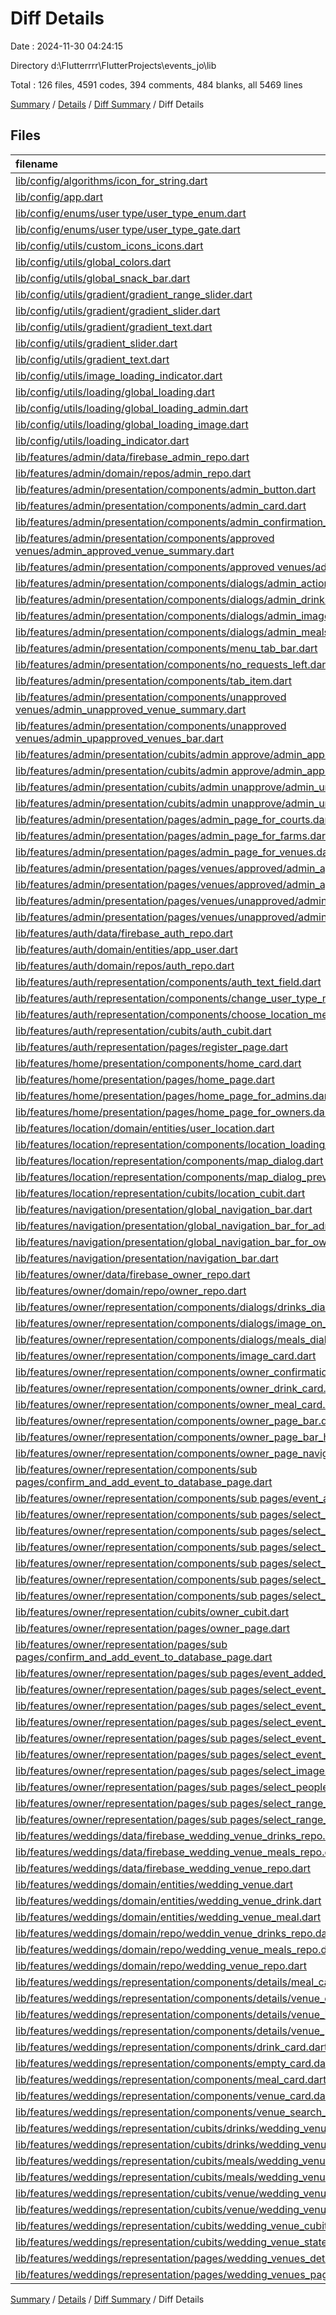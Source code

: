 # Diff Details

Date : 2024-11-30 04:24:15

Directory d:\\Flutterrrr\\FlutterProjects\\events_jo\\lib

Total : 126 files,  4591 codes, 394 comments, 484 blanks, all 5469 lines

[Summary](results.md) / [Details](details.md) / [Diff Summary](diff.md) / Diff Details

## Files
| filename | language | code | comment | blank | total |
| :--- | :--- | ---: | ---: | ---: | ---: |
| [lib/config/algorithms/icon_for_string.dart](/lib/config/algorithms/icon_for_string.dart) | Dart | 30 | 1 | 1 | 32 |
| [lib/config/app.dart](/lib/config/app.dart) | Dart | 26 | 5 | 0 | 31 |
| [lib/config/enums/user type/user_type_enum.dart](/lib/config/enums/user%20type/user_type_enum.dart) | Dart | 27 | 0 | 3 | 30 |
| [lib/config/enums/user type/user_type_gate.dart](/lib/config/enums/user%20type/user_type_gate.dart) | Dart | 32 | 1 | 7 | 40 |
| [lib/config/utils/custom_icons_icons.dart](/lib/config/utils/custom_icons_icons.dart) | Dart | 6 | 0 | 0 | 6 |
| [lib/config/utils/global_colors.dart](/lib/config/utils/global_colors.dart) | Dart | 10 | 5 | 2 | 17 |
| [lib/config/utils/global_snack_bar.dart](/lib/config/utils/global_snack_bar.dart) | Dart | 2 | 0 | 0 | 2 |
| [lib/config/utils/gradient/gradient_range_slider.dart](/lib/config/utils/gradient/gradient_range_slider.dart) | Dart | 139 | 0 | 12 | 151 |
| [lib/config/utils/gradient/gradient_slider.dart](/lib/config/utils/gradient/gradient_slider.dart) | Dart | 118 | 3 | 10 | 131 |
| [lib/config/utils/gradient/gradient_text.dart](/lib/config/utils/gradient/gradient_text.dart) | Dart | 25 | 0 | 4 | 29 |
| [lib/config/utils/gradient_slider.dart](/lib/config/utils/gradient_slider.dart) | Dart | -118 | -3 | -10 | -131 |
| [lib/config/utils/gradient_text.dart](/lib/config/utils/gradient_text.dart) | Dart | -25 | 0 | -4 | -29 |
| [lib/config/utils/image_loading_indicator.dart](/lib/config/utils/image_loading_indicator.dart) | Dart | -15 | 0 | -3 | -18 |
| [lib/config/utils/loading/global_loading.dart](/lib/config/utils/loading/global_loading.dart) | Dart | 39 | 0 | 3 | 42 |
| [lib/config/utils/loading/global_loading_admin.dart](/lib/config/utils/loading/global_loading_admin.dart) | Dart | 36 | 0 | 3 | 39 |
| [lib/config/utils/loading/global_loading_image.dart](/lib/config/utils/loading/global_loading_image.dart) | Dart | 15 | 0 | 3 | 18 |
| [lib/config/utils/loading_indicator.dart](/lib/config/utils/loading_indicator.dart) | Dart | -39 | 0 | -3 | -42 |
| [lib/features/admin/data/firebase_admin_repo.dart](/lib/features/admin/data/firebase_admin_repo.dart) | Dart | 90 | 14 | 17 | 121 |
| [lib/features/admin/domain/repos/admin_repo.dart](/lib/features/admin/domain/repos/admin_repo.dart) | Dart | 10 | 1 | 8 | 19 |
| [lib/features/admin/presentation/components/admin_button.dart](/lib/features/admin/presentation/components/admin_button.dart) | Dart | 11 | 46 | 3 | 60 |
| [lib/features/admin/presentation/components/admin_card.dart](/lib/features/admin/presentation/components/admin_card.dart) | Dart | 98 | 1 | 4 | 103 |
| [lib/features/admin/presentation/components/admin_confirmation_display_row.dart](/lib/features/admin/presentation/components/admin_confirmation_display_row.dart) | Dart | 125 | 1 | 5 | 131 |
| [lib/features/admin/presentation/components/approved venues/admin_approved_venue_summary.dart](/lib/features/admin/presentation/components/approved%20venues/admin_approved_venue_summary.dart) | Dart | 153 | 15 | 26 | 194 |
| [lib/features/admin/presentation/components/approved venues/admin_approved_venues_bar.dart](/lib/features/admin/presentation/components/approved%20venues/admin_approved_venues_bar.dart) | Dart | 65 | 1 | 4 | 70 |
| [lib/features/admin/presentation/components/dialogs/admin_actions_dialog.dart](/lib/features/admin/presentation/components/dialogs/admin_actions_dialog.dart) | Dart | 47 | 0 | 3 | 50 |
| [lib/features/admin/presentation/components/dialogs/admin_drinks_dialog_preview.dart](/lib/features/admin/presentation/components/dialogs/admin_drinks_dialog_preview.dart) | Dart | 84 | 0 | 4 | 88 |
| [lib/features/admin/presentation/components/dialogs/admin_images_dialog_preview.dart](/lib/features/admin/presentation/components/dialogs/admin_images_dialog_preview.dart) | Dart | 92 | 2 | 4 | 98 |
| [lib/features/admin/presentation/components/dialogs/admin_meals_dialog_preview.dart](/lib/features/admin/presentation/components/dialogs/admin_meals_dialog_preview.dart) | Dart | 85 | 0 | 4 | 89 |
| [lib/features/admin/presentation/components/menu_tab_bar.dart](/lib/features/admin/presentation/components/menu_tab_bar.dart) | Dart | 39 | 0 | 3 | 42 |
| [lib/features/admin/presentation/components/no_requests_left.dart](/lib/features/admin/presentation/components/no_requests_left.dart) | Dart | 37 | 0 | 3 | 40 |
| [lib/features/admin/presentation/components/tab_item.dart](/lib/features/admin/presentation/components/tab_item.dart) | Dart | 26 | 22 | 4 | 52 |
| [lib/features/admin/presentation/components/unapproved venues/admin_unapproved_venue_summary.dart](/lib/features/admin/presentation/components/unapproved%20venues/admin_unapproved_venue_summary.dart) | Dart | 156 | 15 | 26 | 197 |
| [lib/features/admin/presentation/components/unapproved venues/admin_upapproved_venues_bar.dart](/lib/features/admin/presentation/components/unapproved%20venues/admin_upapproved_venues_bar.dart) | Dart | 113 | 2 | 4 | 119 |
| [lib/features/admin/presentation/cubits/admin approve/admin_approve_cubit.dart](/lib/features/admin/presentation/cubits/admin%20approve/admin_approve_cubit.dart) | Dart | 104 | 18 | 17 | 139 |
| [lib/features/admin/presentation/cubits/admin approve/admin_approve_states.dart](/lib/features/admin/presentation/cubits/admin%20approve/admin_approve_states.dart) | Dart | 14 | 4 | 9 | 27 |
| [lib/features/admin/presentation/cubits/admin unapprove/admin_unapprove_cubit.dart](/lib/features/admin/presentation/cubits/admin%20unapprove/admin_unapprove_cubit.dart) | Dart | 114 | 23 | 20 | 157 |
| [lib/features/admin/presentation/cubits/admin unapprove/admin_unapprove_states.dart](/lib/features/admin/presentation/cubits/admin%20unapprove/admin_unapprove_states.dart) | Dart | 16 | 4 | 11 | 31 |
| [lib/features/admin/presentation/pages/admin_page_for_courts.dart](/lib/features/admin/presentation/pages/admin_page_for_courts.dart) | Dart | 21 | 0 | 4 | 25 |
| [lib/features/admin/presentation/pages/admin_page_for_farms.dart](/lib/features/admin/presentation/pages/admin_page_for_farms.dart) | Dart | 21 | 0 | 4 | 25 |
| [lib/features/admin/presentation/pages/admin_page_for_venues.dart](/lib/features/admin/presentation/pages/admin_page_for_venues.dart) | Dart | 94 | 5 | 10 | 109 |
| [lib/features/admin/presentation/pages/venues/approved/admin_approved_venue_details.dart](/lib/features/admin/presentation/pages/venues/approved/admin_approved_venue_details.dart) | Dart | 126 | 8 | 20 | 154 |
| [lib/features/admin/presentation/pages/venues/approved/admin_approved_venues.dart](/lib/features/admin/presentation/pages/venues/approved/admin_approved_venues.dart) | Dart | 93 | 7 | 9 | 109 |
| [lib/features/admin/presentation/pages/venues/unapproved/admin_unapproved_venue_details.dart](/lib/features/admin/presentation/pages/venues/unapproved/admin_unapproved_venue_details.dart) | Dart | 131 | 9 | 20 | 160 |
| [lib/features/admin/presentation/pages/venues/unapproved/admin_unapproved_venues.dart](/lib/features/admin/presentation/pages/venues/unapproved/admin_unapproved_venues.dart) | Dart | 101 | 8 | 13 | 122 |
| [lib/features/auth/data/firebase_auth_repo.dart](/lib/features/auth/data/firebase_auth_repo.dart) | Dart | 18 | 5 | 5 | 28 |
| [lib/features/auth/domain/entities/app_user.dart](/lib/features/auth/domain/entities/app_user.dart) | Dart | 1 | 0 | 1 | 2 |
| [lib/features/auth/domain/repos/auth_repo.dart](/lib/features/auth/domain/repos/auth_repo.dart) | Dart | 1 | 0 | 0 | 1 |
| [lib/features/auth/representation/components/auth_text_field.dart](/lib/features/auth/representation/components/auth_text_field.dart) | Dart | 23 | 5 | 0 | 28 |
| [lib/features/auth/representation/components/change_user_type_row.dart](/lib/features/auth/representation/components/change_user_type_row.dart) | Dart | 1 | 0 | 0 | 1 |
| [lib/features/auth/representation/components/choose_location_method.dart](/lib/features/auth/representation/components/choose_location_method.dart) | Dart | 116 | 1 | 4 | 121 |
| [lib/features/auth/representation/cubits/auth_cubit.dart](/lib/features/auth/representation/cubits/auth_cubit.dart) | Dart | 1 | 0 | 0 | 1 |
| [lib/features/auth/representation/pages/register_page.dart](/lib/features/auth/representation/pages/register_page.dart) | Dart | 16 | 11 | 2 | 29 |
| [lib/features/home/presentation/components/home_card.dart](/lib/features/home/presentation/components/home_card.dart) | Dart | -4 | 0 | 0 | -4 |
| [lib/features/home/presentation/pages/home_page.dart](/lib/features/home/presentation/pages/home_page.dart) | Dart | -29 | 14 | 1 | -14 |
| [lib/features/home/presentation/pages/home_page_for_admins.dart](/lib/features/home/presentation/pages/home_page_for_admins.dart) | Dart | 43 | 0 | 4 | 47 |
| [lib/features/home/presentation/pages/home_page_for_owners.dart](/lib/features/home/presentation/pages/home_page_for_owners.dart) | Dart | 162 | 17 | 20 | 199 |
| [lib/features/location/domain/entities/user_location.dart](/lib/features/location/domain/entities/user_location.dart) | Dart | 0 | -2 | -1 | -3 |
| [lib/features/location/representation/components/location_loading_dialog.dart](/lib/features/location/representation/components/location_loading_dialog.dart) | Dart | 3 | 0 | 0 | 3 |
| [lib/features/location/representation/components/map_dialog.dart](/lib/features/location/representation/components/map_dialog.dart) | Dart | 2 | 0 | 0 | 2 |
| [lib/features/location/representation/components/map_dialog_preview.dart](/lib/features/location/representation/components/map_dialog_preview.dart) | Dart | 3 | 0 | 0 | 3 |
| [lib/features/location/representation/cubits/location_cubit.dart](/lib/features/location/representation/cubits/location_cubit.dart) | Dart | 5 | 0 | 1 | 6 |
| [lib/features/navigation/presentation/global_navigation_bar.dart](/lib/features/navigation/presentation/global_navigation_bar.dart) | Dart | 104 | 5 | 10 | 119 |
| [lib/features/navigation/presentation/global_navigation_bar_for_admins.dart](/lib/features/navigation/presentation/global_navigation_bar_for_admins.dart) | Dart | 100 | 7 | 11 | 118 |
| [lib/features/navigation/presentation/global_navigation_bar_for_owners.dart](/lib/features/navigation/presentation/global_navigation_bar_for_owners.dart) | Dart | 106 | 5 | 10 | 121 |
| [lib/features/navigation/presentation/navigation_bar.dart](/lib/features/navigation/presentation/navigation_bar.dart) | Dart | -96 | 0 | -7 | -103 |
| [lib/features/owner/data/firebase_owner_repo.dart](/lib/features/owner/data/firebase_owner_repo.dart) | Dart | 54 | 9 | 11 | 74 |
| [lib/features/owner/domain/repo/owner_repo.dart](/lib/features/owner/domain/repo/owner_repo.dart) | Dart | 12 | 0 | 2 | 14 |
| [lib/features/owner/representation/components/dialogs/drinks_dialog_preview.dart](/lib/features/owner/representation/components/dialogs/drinks_dialog_preview.dart) | Dart | 86 | 0 | 4 | 90 |
| [lib/features/owner/representation/components/dialogs/image_on_tap_dialog.dart](/lib/features/owner/representation/components/dialogs/image_on_tap_dialog.dart) | Dart | 6 | 1 | 0 | 7 |
| [lib/features/owner/representation/components/dialogs/meals_dialog_preview.dart](/lib/features/owner/representation/components/dialogs/meals_dialog_preview.dart) | Dart | 85 | 0 | 4 | 89 |
| [lib/features/owner/representation/components/image_card.dart](/lib/features/owner/representation/components/image_card.dart) | Dart | 7 | 1 | 1 | 9 |
| [lib/features/owner/representation/components/owner_confirmation_display_row.dart](/lib/features/owner/representation/components/owner_confirmation_display_row.dart) | Dart | 43 | 0 | 0 | 43 |
| [lib/features/owner/representation/components/owner_drink_card.dart](/lib/features/owner/representation/components/owner_drink_card.dart) | Dart | 69 | 2 | 6 | 77 |
| [lib/features/owner/representation/components/owner_meal_card.dart](/lib/features/owner/representation/components/owner_meal_card.dart) | Dart | 69 | 2 | 6 | 77 |
| [lib/features/owner/representation/components/owner_page_bar.dart](/lib/features/owner/representation/components/owner_page_bar.dart) | Dart | 45 | 2 | 4 | 51 |
| [lib/features/owner/representation/components/owner_page_bar_handler.dart](/lib/features/owner/representation/components/owner_page_bar_handler.dart) | Dart | 43 | 2 | 4 | 49 |
| [lib/features/owner/representation/components/owner_page_navigation_bar.dart](/lib/features/owner/representation/components/owner_page_navigation_bar.dart) | Dart | 4 | 0 | 0 | 4 |
| [lib/features/owner/representation/components/sub pages/confirm_and_add_event_to_database_page.dart](/lib/features/owner/representation/components/sub%20pages/confirm_and_add_event_to_database_page.dart) | Dart | -116 | -9 | -22 | -147 |
| [lib/features/owner/representation/components/sub pages/event_added_successfully_page.dart](/lib/features/owner/representation/components/sub%20pages/event_added_successfully_page.dart) | Dart | -59 | -1 | -3 | -63 |
| [lib/features/owner/representation/components/sub pages/select_event_location_page.dart](/lib/features/owner/representation/components/sub%20pages/select_event_location_page.dart) | Dart | -59 | -5 | -8 | -72 |
| [lib/features/owner/representation/components/sub pages/select_event_name_page.dart](/lib/features/owner/representation/components/sub%20pages/select_event_name_page.dart) | Dart | -69 | -4 | -9 | -82 |
| [lib/features/owner/representation/components/sub pages/select_event_type_page.dart](/lib/features/owner/representation/components/sub%20pages/select_event_type_page.dart) | Dart | -159 | -11 | -15 | -185 |
| [lib/features/owner/representation/components/sub pages/select_images_page.dart](/lib/features/owner/representation/components/sub%20pages/select_images_page.dart) | Dart | -86 | -7 | -10 | -103 |
| [lib/features/owner/representation/components/sub pages/select_range_date_page.dart](/lib/features/owner/representation/components/sub%20pages/select_range_date_page.dart) | Dart | -67 | -5 | -10 | -82 |
| [lib/features/owner/representation/components/sub pages/select_range_time_page.dart](/lib/features/owner/representation/components/sub%20pages/select_range_time_page.dart) | Dart | -82 | -6 | -14 | -102 |
| [lib/features/owner/representation/cubits/owner_cubit.dart](/lib/features/owner/representation/cubits/owner_cubit.dart) | Dart | 37 | 3 | 3 | 43 |
| [lib/features/owner/representation/pages/owner_page.dart](/lib/features/owner/representation/pages/owner_page.dart) | Dart | 174 | 22 | 13 | 209 |
| [lib/features/owner/representation/pages/sub pages/confirm_and_add_event_to_database_page.dart](/lib/features/owner/representation/pages/sub%20pages/confirm_and_add_event_to_database_page.dart) | Dart | 163 | 15 | 23 | 201 |
| [lib/features/owner/representation/pages/sub pages/event_added_successfully_page.dart](/lib/features/owner/representation/pages/sub%20pages/event_added_successfully_page.dart) | Dart | 34 | 1 | 3 | 38 |
| [lib/features/owner/representation/pages/sub pages/select_event_drinks.dart](/lib/features/owner/representation/pages/sub%20pages/select_event_drinks.dart) | Dart | 134 | 6 | 11 | 151 |
| [lib/features/owner/representation/pages/sub pages/select_event_location_page.dart](/lib/features/owner/representation/pages/sub%20pages/select_event_location_page.dart) | Dart | 34 | 3 | 4 | 41 |
| [lib/features/owner/representation/pages/sub pages/select_event_meals.dart](/lib/features/owner/representation/pages/sub%20pages/select_event_meals.dart) | Dart | 134 | 6 | 11 | 151 |
| [lib/features/owner/representation/pages/sub pages/select_event_name_page.dart](/lib/features/owner/representation/pages/sub%20pages/select_event_name_page.dart) | Dart | 47 | 2 | 5 | 54 |
| [lib/features/owner/representation/pages/sub pages/select_event_type_page.dart](/lib/features/owner/representation/pages/sub%20pages/select_event_type_page.dart) | Dart | 138 | 12 | 11 | 161 |
| [lib/features/owner/representation/pages/sub pages/select_images_page.dart](/lib/features/owner/representation/pages/sub%20pages/select_images_page.dart) | Dart | 63 | 5 | 7 | 75 |
| [lib/features/owner/representation/pages/sub pages/select_people_range.dart](/lib/features/owner/representation/pages/sub%20pages/select_people_range.dart) | Dart | 90 | 4 | 7 | 101 |
| [lib/features/owner/representation/pages/sub pages/select_range_date_page.dart](/lib/features/owner/representation/pages/sub%20pages/select_range_date_page.dart) | Dart | 48 | 3 | 7 | 58 |
| [lib/features/owner/representation/pages/sub pages/select_range_time_page.dart](/lib/features/owner/representation/pages/sub%20pages/select_range_time_page.dart) | Dart | 77 | 4 | 14 | 95 |
| [lib/features/weddings/data/firebase_wedding_venue_drinks_repo.dart](/lib/features/weddings/data/firebase_wedding_venue_drinks_repo.dart) | Dart | 20 | 4 | 6 | 30 |
| [lib/features/weddings/data/firebase_wedding_venue_meals_repo.dart](/lib/features/weddings/data/firebase_wedding_venue_meals_repo.dart) | Dart | 20 | 4 | 6 | 30 |
| [lib/features/weddings/data/firebase_wedding_venue_repo.dart](/lib/features/weddings/data/firebase_wedding_venue_repo.dart) | Dart | -3 | -1 | -3 | -7 |
| [lib/features/weddings/domain/entities/wedding_venue.dart](/lib/features/weddings/domain/entities/wedding_venue.dart) | Dart | 20 | 0 | 0 | 20 |
| [lib/features/weddings/domain/entities/wedding_venue_drink.dart](/lib/features/weddings/domain/entities/wedding_venue_drink.dart) | Dart | 31 | 3 | 5 | 39 |
| [lib/features/weddings/domain/entities/wedding_venue_meal.dart](/lib/features/weddings/domain/entities/wedding_venue_meal.dart) | Dart | 1 | 1 | 1 | 3 |
| [lib/features/weddings/domain/repo/weddin_venue_drinks_repo.dart](/lib/features/weddings/domain/repo/weddin_venue_drinks_repo.dart) | Dart | 4 | 1 | 2 | 7 |
| [lib/features/weddings/domain/repo/wedding_venue_meals_repo.dart](/lib/features/weddings/domain/repo/wedding_venue_meals_repo.dart) | Dart | 4 | 1 | 2 | 7 |
| [lib/features/weddings/domain/repo/wedding_venue_repo.dart](/lib/features/weddings/domain/repo/wedding_venue_repo.dart) | Dart | -1 | 2 | 0 | 1 |
| [lib/features/weddings/representation/components/details/meal_card.dart](/lib/features/weddings/representation/components/details/meal_card.dart) | Dart | -112 | 0 | -4 | -116 |
| [lib/features/weddings/representation/components/details/venue_date_picker.dart](/lib/features/weddings/representation/components/details/venue_date_picker.dart) | Dart | 4 | 0 | 0 | 4 |
| [lib/features/weddings/representation/components/details/venue_image_slider.dart](/lib/features/weddings/representation/components/details/venue_image_slider.dart) | Dart | 3 | 0 | 0 | 3 |
| [lib/features/weddings/representation/components/details/venue_people_slider.dart](/lib/features/weddings/representation/components/details/venue_people_slider.dart) | Dart | 99 | -1 | 1 | 99 |
| [lib/features/weddings/representation/components/drink_card.dart](/lib/features/weddings/representation/components/drink_card.dart) | Dart | 152 | 2 | 4 | 158 |
| [lib/features/weddings/representation/components/empty_card.dart](/lib/features/weddings/representation/components/empty_card.dart) | Dart | 27 | 1 | 3 | 31 |
| [lib/features/weddings/representation/components/meal_card.dart](/lib/features/weddings/representation/components/meal_card.dart) | Dart | 153 | 2 | 4 | 159 |
| [lib/features/weddings/representation/components/venue_card.dart](/lib/features/weddings/representation/components/venue_card.dart) | Dart | 18 | 0 | 0 | 18 |
| [lib/features/weddings/representation/components/venue_search_bar.dart](/lib/features/weddings/representation/components/venue_search_bar.dart) | Dart | 8 | 0 | 0 | 8 |
| [lib/features/weddings/representation/cubits/drinks/wedding_venue_meals_cubit.dart](/lib/features/weddings/representation/cubits/drinks/wedding_venue_meals_cubit.dart) | Dart | 16 | 1 | 7 | 24 |
| [lib/features/weddings/representation/cubits/drinks/wedding_venue_meals_states.dart](/lib/features/weddings/representation/cubits/drinks/wedding_venue_meals_states.dart) | Dart | 8 | 4 | 5 | 17 |
| [lib/features/weddings/representation/cubits/meals/wedding_venue_meals_cubit.dart](/lib/features/weddings/representation/cubits/meals/wedding_venue_meals_cubit.dart) | Dart | 15 | 1 | 7 | 23 |
| [lib/features/weddings/representation/cubits/meals/wedding_venue_meals_states.dart](/lib/features/weddings/representation/cubits/meals/wedding_venue_meals_states.dart) | Dart | 8 | 4 | 5 | 17 |
| [lib/features/weddings/representation/cubits/venue/wedding_venue_cubit.dart](/lib/features/weddings/representation/cubits/venue/wedding_venue_cubit.dart) | Dart | 59 | 23 | 24 | 106 |
| [lib/features/weddings/representation/cubits/venue/wedding_venue_states.dart](/lib/features/weddings/representation/cubits/venue/wedding_venue_states.dart) | Dart | 12 | 4 | 6 | 22 |
| [lib/features/weddings/representation/cubits/wedding_venue_cubit.dart](/lib/features/weddings/representation/cubits/wedding_venue_cubit.dart) | Dart | -55 | -17 | -26 | -98 |
| [lib/features/weddings/representation/cubits/wedding_venue_states.dart](/lib/features/weddings/representation/cubits/wedding_venue_states.dart) | Dart | -8 | -4 | -5 | -17 |
| [lib/features/weddings/representation/pages/wedding_venues_details_page.dart](/lib/features/weddings/representation/pages/wedding_venues_details_page.dart) | Dart | 130 | 16 | 16 | 162 |
| [lib/features/weddings/representation/pages/wedding_venues_page.dart](/lib/features/weddings/representation/pages/wedding_venues_page.dart) | Dart | 9 | 0 | 0 | 9 |

[Summary](results.md) / [Details](details.md) / [Diff Summary](diff.md) / Diff Details